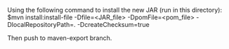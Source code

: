 
Using the following command to install the new JAR (run in this directory):
$mvn install:install-file -Dfile=<JAR_file> -DpomFile=<pom_file> -DlocalRepositoryPath=.  -DcreateChecksum=true

Then push to maven-export branch.
